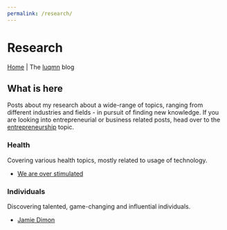 ```yaml
---
permalink: /research/
---
```


# Research

[Home](../index.md) | The [luqmn](https://github.com/theluqmn) blog

## What is here

Posts about my research about a wide-range of topics, ranging from different industries and fields - in pursuit of finding new knowledge. If you are looking into entrepreneurial or business related posts, head over to the [entrepreneurship](https://theluqmn.github.io/blog/entrepreneurship) topic.

### Health

Covering various health topics, mostly related to usage of technology.

- [We are over stimulated](https://theluqmn.github.io/blog/research/we-are-over-stimulated/)

### Individuals

Discovering talented, game-changing and influential individuals.

- [Jamie Dimon](https://theluqmn.github.io/blog/research/jamie-dimon)
